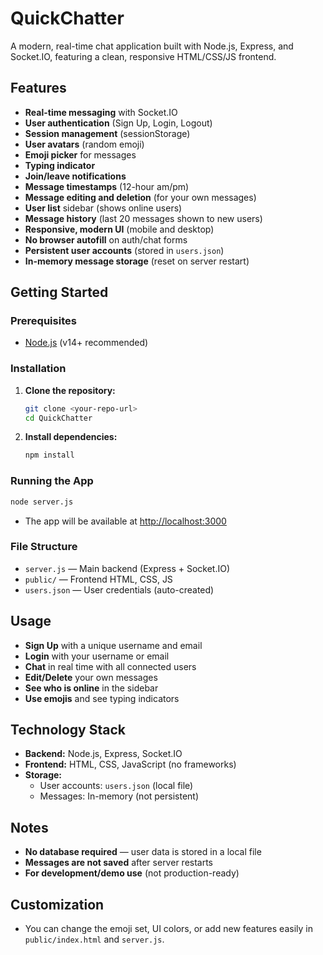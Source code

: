 # QuickChatter

A modern, real-time chat application built with Node.js, Express, and Socket.IO, featuring a clean, responsive HTML/CSS/JS frontend.

## Features

- **Real-time messaging** with Socket.IO
- **User authentication** (Sign Up, Login, Logout)
- **Session management** (sessionStorage)
- **User avatars** (random emoji)
- **Emoji picker** for messages
- **Typing indicator**
- **Join/leave notifications**
- **Message timestamps** (12-hour am/pm)
- **Message editing and deletion** (for your own messages)
- **User list** sidebar (shows online users)
- **Message history** (last 20 messages shown to new users)
- **Responsive, modern UI** (mobile and desktop)
- **No browser autofill** on auth/chat forms
- **Persistent user accounts** (stored in `users.json`)
- **In-memory message storage** (reset on server restart)


## Getting Started

### Prerequisites
- [Node.js](https://nodejs.org/) (v14+ recommended)

### Installation
1. **Clone the repository:**
   ```sh
   git clone <your-repo-url>
   cd QuickChatter
   ```
2. **Install dependencies:**
   ```sh
   npm install
   ```

### Running the App
```sh
node server.js
```

- The app will be available at [http://localhost:3000](http://localhost:3000)

### File Structure
- `server.js` — Main backend (Express + Socket.IO)
- `public/` — Frontend HTML, CSS, JS
- `users.json` — User credentials (auto-created)

## Usage
- **Sign Up** with a unique username and email
- **Login** with your username or email
- **Chat** in real time with all connected users
- **Edit/Delete** your own messages
- **See who is online** in the sidebar
- **Use emojis** and see typing indicators

## Technology Stack
- **Backend:** Node.js, Express, Socket.IO
- **Frontend:** HTML, CSS, JavaScript (no frameworks)
- **Storage:**
  - User accounts: `users.json` (local file)
  - Messages: In-memory (not persistent)

## Notes
- **No database required** — user data is stored in a local file
- **Messages are not saved** after server restarts
- **For development/demo use** (not production-ready)

## Customization
- You can change the emoji set, UI colors, or add new features easily in `public/index.html` and `server.js`.

